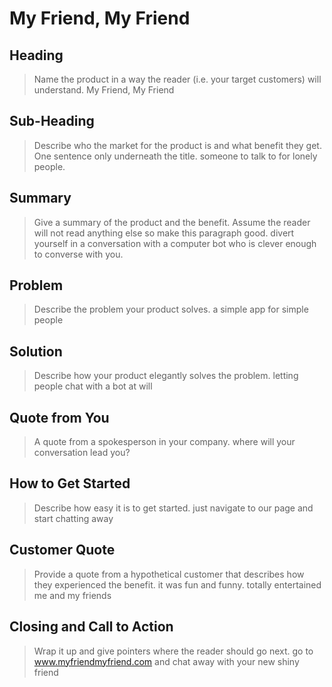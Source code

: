 # My Friend, My Friend #

<!-- 
> This material was originally posted [here](http://www.quora.com/What-is-Amazons-approach-to-product-development-and-product-management). It is reproduced here for posterities sake.

There is an approach called "working backwards" that is widely used at Amazon. They work backwards from the customer, rather than starting with an idea for a product and trying to bolt customers onto it. While working backwards can be applied to any specific product decision, using this approach is especially important when developing new products or features.

For new initiatives a product manager typically starts by writing an internal press release announcing the finished product. The target audience for the press release is the new/updated product's customers, which can be retail customers or internal users of a tool or technology. Internal press releases are centered around the customer problem, how current solutions (internal or external) fail, and how the new product will blow away existing solutions.

If the benefits listed don't sound very interesting or exciting to customers, then perhaps they're not (and shouldn't be built). Instead, the product manager should keep iterating on the press release until they've come up with benefits that actually sound like benefits. Iterating on a press release is a lot less expensive than iterating on the product itself (and quicker!).

If the press release is more than a page and a half, it is probably too long. Keep it simple. 3-4 sentences for most paragraphs. Cut out the fat. Don't make it into a spec. You can accompany the press release with a FAQ that answers all of the other business or execution questions so the press release can stay focused on what the customer gets. My rule of thumb is that if the press release is hard to write, then the product is probably going to suck. Keep working at it until the outline for each paragraph flows. 

Oh, and I also like to write press-releases in what I call "Oprah-speak" for mainstream consumer products. Imagine you're sitting on Oprah's couch and have just explained the product to her, and then you listen as she explains it to her audience. That's "Oprah-speak", not "Geek-speak".

Once the project moves into development, the press release can be used as a touchstone; a guiding light. The product team can ask themselves, "Are we building what is in the press release?" If they find they're spending time building things that aren't in the press release (overbuilding), they need to ask themselves why. This keeps product development focused on achieving the customer benefits and not building extraneous stuff that takes longer to build, takes resources to maintain, and doesn't provide real customer benefit (at least not enough to warrant inclusion in the press release).
 -->
 
## Heading ##
  > Name the product in a way the reader (i.e. your target customers) will understand.
  My Friend, My Friend

## Sub-Heading ##
  > Describe who the market for the product is and what benefit they get. One sentence only underneath the title.
  someone to talk to for lonely people.

## Summary ##
  > Give a summary of the product and the benefit. Assume the reader will not read anything else so make this paragraph good.
  divert yourself in a conversation with a computer bot who is clever enough to converse with you.  

## Problem ##
  > Describe the problem your product solves.
  a simple app for simple people

## Solution ##
  > Describe how your product elegantly solves the problem.
  letting people chat with a bot at will

## Quote from You ##
  > A quote from a spokesperson in your company.
  where will your conversation lead you?

## How to Get Started ##
  > Describe how easy it is to get started.
  just navigate to our page and start chatting away

## Customer Quote ##
  > Provide a quote from a hypothetical customer that describes how they experienced the benefit.
  it was fun and funny.  totally entertained me and my friends

## Closing and Call to Action ##
  > Wrap it up and give pointers where the reader should go next.
  go to www.myfriendmyfriend.com and chat away with your new shiny friend